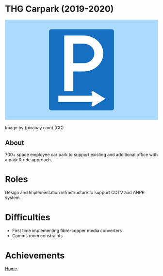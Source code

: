 # THG Carpark (2019-2020)

<img src="../Images/parking-6603676_960_720.jpg" alt="Parking Sign">

Image by (pixabay.com) (CC)

## About

700+ space employee car park to support existing and additional office with a park & ride approach.

# Roles

Design and Implementation infrastructure to support CCTV and ANPR system.

# Difficulties

- First time implementing fibre-copper media converters
- Comms room constraints

# Achievements

[Home](../index.md)
